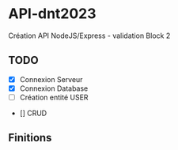 # API-dnt2023
Création API NodeJS/Express - validation Block 2 

## TODO 
- [x] Connexion Serveur
- [x] Connexion Database
- [ ] Création entité USER
- []  CRUD

## Finitions 
